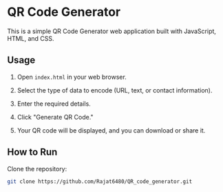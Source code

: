 # QR Code Generator

This is a simple QR Code Generator web application built with JavaScript, HTML, and CSS.

## Usage

1. Open `index.html` in your web browser.

2. Select the type of data to encode (URL, text, or contact information).

3. Enter the required details.

4. Click "Generate QR Code."

5. Your QR code will be displayed, and you can download or share it.

## How to Run

Clone the repository:

```bash
git clone https://github.com/Rajat6480/QR_code_generator.git
